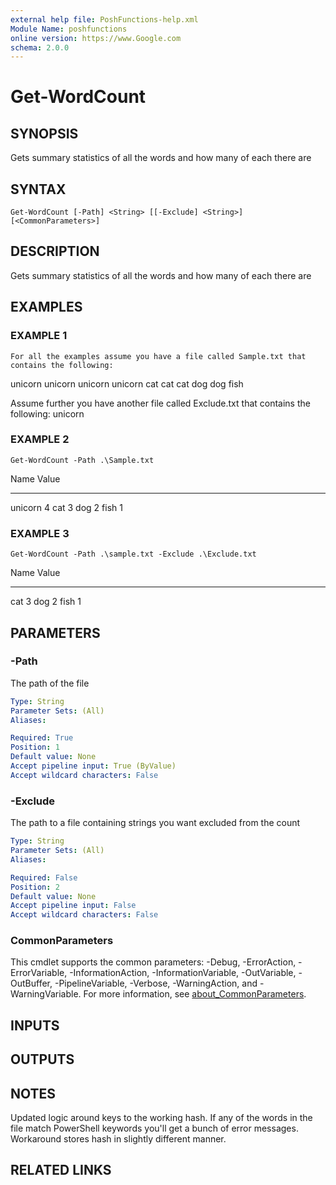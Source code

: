 ```yaml
---
external help file: PoshFunctions-help.xml
Module Name: poshfunctions
online version: https://www.Google.com
schema: 2.0.0
---
```


# Get-WordCount

## SYNOPSIS
Gets summary statistics of all the words and how many of each there are

## SYNTAX

```
Get-WordCount [-Path] <String> [[-Exclude] <String>] [<CommonParameters>]
```

## DESCRIPTION
Gets summary statistics of all the words and how many of each there are

## EXAMPLES

### EXAMPLE 1
```
For all the examples assume you have a file called Sample.txt that contains the following:
```

unicorn unicorn unicorn unicorn
cat cat cat
dog dog
fish

Assume further you have another file called Exclude.txt that contains the following:
unicorn

### EXAMPLE 2
```
Get-WordCount -Path .\Sample.txt
```

Name                           Value
----                           -----
unicorn                        4
cat                            3
dog                            2
fish                           1

### EXAMPLE 3
```
Get-WordCount -Path .\sample.txt -Exclude .\Exclude.txt
```

Name                           Value
----                           -----
cat                            3
dog                            2
fish                           1

## PARAMETERS

### -Path
The path of the file

```yaml
Type: String
Parameter Sets: (All)
Aliases:

Required: True
Position: 1
Default value: None
Accept pipeline input: True (ByValue)
Accept wildcard characters: False
```

### -Exclude
The path to a file containing strings you want excluded from the count

```yaml
Type: String
Parameter Sets: (All)
Aliases:

Required: False
Position: 2
Default value: None
Accept pipeline input: False
Accept wildcard characters: False
```

### CommonParameters
This cmdlet supports the common parameters: -Debug, -ErrorAction, -ErrorVariable, -InformationAction, -InformationVariable, -OutVariable, -OutBuffer, -PipelineVariable, -Verbose, -WarningAction, and -WarningVariable. For more information, see [about_CommonParameters](http://go.microsoft.com/fwlink/?LinkID=113216).

## INPUTS

## OUTPUTS

## NOTES
Updated logic around keys to the working hash.
If any of the words in the file match PowerShell keywords you'll
get a bunch of error messages.
Workaround stores hash in slightly different manner.

## RELATED LINKS
